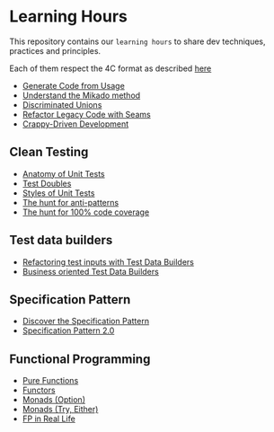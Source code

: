 # Learning Hours
This repository contains our `learning hours` to share dev techniques, practices and principles.

Each of them respect the 4C format as described [here](https://www.sammancoaching.org/)

- [Generate Code from Usage](generate-code-from-usage/Facilitation.md)
- [Understand the Mikado method](mikado-method/step-1/Facilitation.md)
- [Discriminated Unions](discriminated-unions/Facilitation.md)
- [Refactor Legacy Code with Seams](Seam-TripService/README.md)
- [Crappy-Driven Development](crappy-driven-development/Facilitation.md)

## Clean Testing
- [Anatomy of Unit Tests](clean-testing/1-test-anatomy/Facilitation.md)
- [Test Doubles](clean-testing/4-test-doubles/Facilitation.md)
- [Styles of Unit Tests](clean-testing/6-styles-of-unit-tests/Facilitation.md)
- [The hunt for anti-patterns](clean-testing/7-anti-patterns/Facilitation.md)
- [The hunt for 100% code coverage](clean-testing/8-hunt-to-100percent-coverage/Facilitation.md)

## Test data builders
- [Refactoring test inputs with Test Data Builders](test-data-builders/refactoring-test-inputs-with-test-data-builders/Facilitation.md)
- [Business oriented Test Data Builders](test-data-builders/business-oriented-test-data-builders/Facilitation.md)

## Specification Pattern
- [Discover the Specification Pattern](specification-pattern/discover-specification-pattern/Facilitation.md)
- [Specification Pattern 2.0](specification-pattern/specification-2.0/Facilitation.md)

## Functional Programming
- [Pure Functions](functional-programming/1-pure-functions/Facilitation.md)
- [Functors](functional-programming/2-functors/Facilitation.md)
- [Monads (Option)](functional-programming/3-monads-part1/Facilitation.md)
- [Monads (Try, Either)](functional-programming/4-monads-part2/Facilitation.md)
- [FP in Real Life](functional-programming/5-real-life-example/Facilitation.md)
